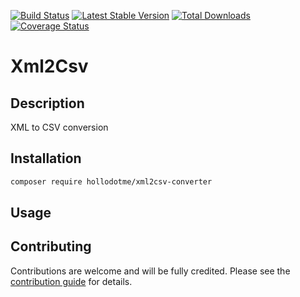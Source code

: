 [![Build Status](https://travis-ci.org/hollodotme/xml2csv-converter.svg?branch=master)](https://travis-ci.org/hollodotme/xml2csv-converter)
[![Latest Stable Version](https://poser.pugx.org/hollodotme/xml2csv-converter/v/stable)](https://packagist.org/packages/hollodotme/xml2csv-converter) 
[![Total Downloads](https://poser.pugx.org/hollodotme/xml2csv-converter/downloads)](https://packagist.org/packages/hollodotme/xml2csv-converter) 
[![Coverage Status](https://coveralls.io/repos/github/hollodotme/xml2csv-converter/badge.svg?branch=master)](https://coveralls.io/github/hollodotme/xml2csv-converter?branch=master)

# Xml2Csv

## Description

XML to CSV conversion

## Installation

```bash
composer require hollodotme/xml2csv-converter
```

## Usage

## Contributing

Contributions are welcome and will be fully credited. Please see the [contribution guide](.github/CONTRIBUTING.md) for details.



